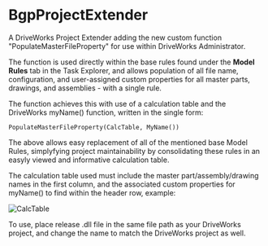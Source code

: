 # BgpProjectExtender

A DriveWorks Project Extender adding the new custom function "PopulateMasterFileProperty" for use within DriveWorks Administrator. 

The function is used directly within the base rules found under the **Model Rules** tab in the Task Explorer, and allows population of all file name, configuration, and user-assigned custom properties for all master parts, drawings, and assemblies - with a single rule. 

The function achieves this with use of a calculation table and the DriveWorks myName() function, written in the single form: 

`PopulateMasterFileProperty(CalcTable, MyName())`

The above allows easy replacement of all of the mentioned base Model Rules, simplyfying project maintainability by consolidating these rules in an easyly viewed and informative calculation table.

The calculation table used must include the master part/assembly/drawing names in the first column, and the associated custom properties for myName() to find within the header row, example:

![CalcTable](https://user-images.githubusercontent.com/43711346/90264322-eb857a80-de1e-11ea-9e3f-966d881bb909.png)

To use, place release .dll file in the same file path as your DriveWorks project, and change the name to match the DriveWorks project as well.
